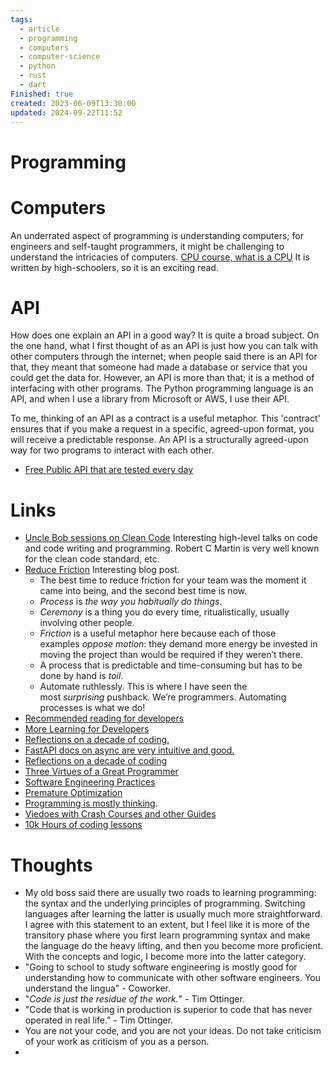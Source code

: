 ```yaml
---
tags:
  - article
  - programming
  - computers
  - computer-science
  - python
  - rust
  - dart
Finished: true
created: 2023-06-09T13:30:00
updated: 2024-09-22T11:52
---
```

# Programming



# Computers
An underrated aspect of programming is understanding computers; for engineers and self-taught programmers, it might be challenging to understand the intricacies of computers. 
[CPU course, what is a CPU]( https://cpu.land/ ) It is written by high-schoolers, so it is an exciting read. 



# API
How does one explain an API in a good way? It is quite a broad subject. On the one hand, what I first thought of as an API is just how you can talk with other computers through the internet; when people said there is an API for that, they meant that someone had made a database or service that you could get the data for. However, an API is more than that; it is a method of interfacing with other programs. The Python programming language is an API, and when I use a library from Microsoft or AWS, I use their API.

To me, thinking of an API as a contract is a useful metaphor. This 'contract' ensures that if you make a request in a specific, agreed-upon format, you will receive a predictable response. An API is a structurally agreed-upon way for two programs to interact with each other. 
- [Free Public API that are tested every day](https://www.freepublicapis.com/)


# Links
- [Uncle Bob sessions on Clean Code](https://www.youtube.com/playlist?list=PLmmYSbUCWJ4x1GO839azG_BBw8rkh-zOj) Interesting high-level talks on code and code writing and programming. Robert C Martin is very well known for the clean code standard, etc. 
- [Reduce Friction](https://blog.ceejbot.com/posts/reduce-friction/) Interesting blog post. 
	- The best time to reduce friction for your team was the moment it came into being, and the second best time is now.
	- *Process* is _the way you habitually do things_.
	- *Ceremony* is a thing you do every time, ritualistically, usually involving other people.
	- *Friction* is a useful metaphor here because each of those examples _oppose motion_: they demand more energy be invested in moving the project than would be required if they weren’t there.
	- A process that is predictable and time-consuming but has to be done by hand is _toil_.
	- Automate ruthlessly. This is where I have seen the most _surprising_ pushback. We’re programmers. Automating processes is what we do!
- [Recommended reading for developers](https://blog.codinghorror.com/recommended-reading-for-developers/) 
- [More Learning for Developers](https://matklad.github.io/2023/08/06/fantastic-learning-resources.html#Fantastic-Learning-Resources)
- [Reflections on a decade of coding.](https://www.scattered-thoughts.net/writing/reflections-on-a-decade-of-coding) 
- [FastAPI docs on async are very intuitive and good.](https://fastapi.tiangolo.com/async/)
- [Reflections on a decade of coding](https://www.scattered-thoughts.net/writing/reflections-on-a-decade-of-coding)
- [Three Virtues of a Great Programmer](https://thethreevirtues.com/)
- [Software Engineering Practices](https://thetechenabler.substack.com/p/software-engineering-practices-you)
- [Premature Optimization](https://www.youtube.com/watch?v=tKbV6BpH-C8&t=321s)
- [Programming is mostly thinking](https://agileotter.blogspot.com/2014/09/programming-is-mostly-thinking.html).
- [Viedoes with Crash Courses and other Guides](https://www.youtube.com/@NetNinja/playlists?view=1&sort=lad&flow=grid)
- [10k Hours of coding lessons](https://sotergreco.com/what-10000-hours-of-coding-taught-me-dont-ship-fast)

# Thoughts 
- My old boss said there are usually two roads to learning programming: the syntax and the underlying principles of programming. Switching languages after learning the latter is usually much more straightforward.  I agree with this statement to an extent, but I feel like it is more of the transitory phase where you first learn programming syntax and make the language do the heavy lifting, and then you become more proficient. With the concepts and logic, I become more into the latter category. 
- "Going to school to study software engineering is mostly good for understanding how to communicate with other software engineers. You understand the lingua" - Coworker. 
- "_Code is just the residue of the work._" - Tim Ottinger.
- "Code that is working in production is superior to code that has never operated in real life." - Tim Ottinger.
- You are not your code, and you are not your ideas. Do not take criticism of your work as criticism of you as a person. 
- 